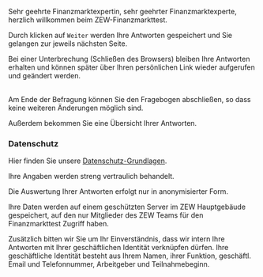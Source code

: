 
Sehr geehrte Finanzmarktexpertin, sehr geehrter Finanzmarktexperte, herzlich willkommen beim ZEW-Finanzmarkttest. 

Durch klicken auf `Weiter` werden Ihre Antworten gespeichert und Sie gelangen zur jeweils nächsten Seite. 

Bei einer Unterbrechung (Schließen des Browsers) bleiben Ihre Antworten erhalten und können später über Ihren persönlichen Link wieder aufgerufen und geändert werden.

<br>
Am Ende der Befragung können Sie den Fragebogen abschließen, so dass keine weiteren Änderungen möglich sind. 

Außerdem bekommen Sie eine Übersicht Ihrer Antworten.


### Datenschutz

Hier finden Sie unsere [Datenschutz-Grundlagen](https://www.zew.de/de/datenschutz/).

Ihre Angaben werden streng vertraulich behandelt. 

Die Auswertung Ihrer Antworten erfolgt nur in anonymisierter Form.

Ihre Daten werden auf einem geschützten Server im ZEW Hauptgebäude gespeichert, auf den nur Mitglieder des ZEW Teams für den Finanzmarkttest Zugriff haben.

Zusätzlich bitten wir Sie um Ihr Einverständnis, dass wir intern Ihre Antworten mit Ihrer geschäftlichen Identität verknüpfen dürfen. Ihre geschäftliche Identität besteht aus Ihrem Namen, ihrer Funktion, geschäftl. Email und Telefonnummer, Arbeitgeber und Teilnahmebeginn.
